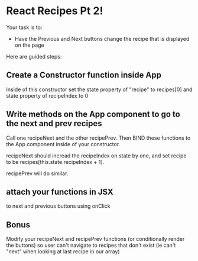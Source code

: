# React Recipes Pt 2!

Your task is to:

- Have the Previous and Next buttons change the recipe that is displayed on the page

Here are guided steps:

## Create a Constructor function inside App

Inside of this constructor set the state property of "recipe" to recipes[0] and state property of recipeIndex to 0

## Write methods on the App component to go to the next and prev recipes

Call one recipeNext and the other recipePrev. Then BIND these functions to the App component inside of your constructor.

recipeNext should incread the recipeIndex on state by one, and set recipe to be recipes[this.state.recipeIndex + 1].

recipePrev will do similar.

## attach your functions in JSX

to next and previous buttons using onClick

## Bonus

Modify your recipeNext and recipePrev functions (or conditionally render the buttons) so user can't navigate to recipes that don't exist (ie can't "next" when looking at last recipe in our array)
